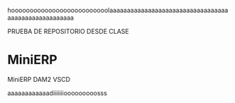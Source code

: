 hoooooooooooooooooooooooooolaaaaaaaaaaaaaaaaaaaaaaaaaaaaaaaaaaaaaaaaaaaaaaaaaaaaa

PRUEBA DE REPOSITORIO DESDE CLASE

MiniERP
=======

MiniERP DAM2 VSCD

aaaaaaaaaaaadiiiiiiiooooooooosss